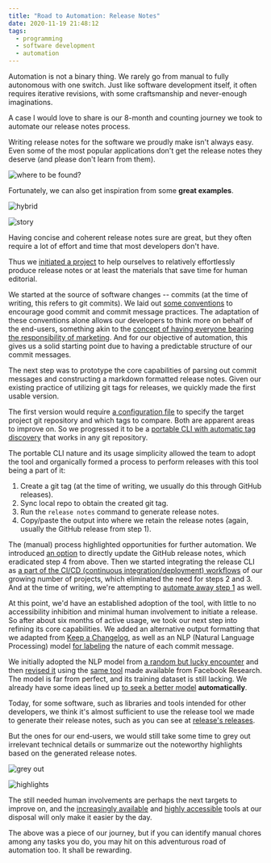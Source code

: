 ```yaml
---
title: "Road to Automation: Release Notes"
date: 2020-11-19 21:48:12
tags:
  - programming
  - software development
  - automation
---
```


Automation is not a binary thing. We rarely go from manual to fully autonomous with one switch. Just like software development itself, it often requires iterative revisions, with some craftsmanship and never-enough imaginations.

A case I would love to share is our 8-month and counting journey we took to automate our release notes process.
<!--more-->
Writing release notes for the software we proudly make isn't always easy. Even some of the most popular applications don't get the release notes they deserve (and please don't learn from them).

![where to be found?](https://i.imgur.com/LFlaQvU.png)

Fortunately, we can also get inspiration from some **great examples**.

![hybrid](https://i.imgur.com/D4JcCmP.png)

![story](https://i.imgur.com/AbJB9iF.png)

Having concise and coherent release notes sure are great, but they often require a lot of effort and time that most developers don't have.

Thus we [initiated a project](https://github.com/EQWorks/release) to help ourselves to relatively effortlessly produce release notes or at least the materials that save time for human editorial.

We started at the source of software changes -- commits (at the time of writing, this refers to git commits). We laid out [some conventions](https://github.com/EQWorks/common/blob/master/git.md#on-commits) to encourage good commit and commit message practices. The adaptation of these conventions alone allows our developers to think more on behalf of the end-users, something akin to the [concept of having everyone bearing the responsibility of marketing](https://basecamp.com/handbook/01-basecamp-is-you). And for our objective of automation, this gives us a solid starting point due to having a predictable structure of our commit messages.

The next step was to prototype the core capabilities of parsing out commit messages and constructing a markdown formatted release notes. Given our existing practice of utilizing git tags for releases, we quickly made the first usable version.

The first version would require [a configuration file](https://github.com/EQWorks/release/blob/de8bff3b83c28ed54cef80ab9a5a31129cceffd5/.env.example) to specify the target project git repository and which tags to compare. Both are apparent areas to improve on. So we progressed it to be a [portable CLI with automatic tag discovery](https://github.com/EQWorks/release/commit/310483172b060051f729c4ceffb3501dcac3f314) that works in any git repository.

The portable CLI nature and its usage simplicity allowed the team to adopt the tool and organically formed a process to perform releases with this tool being a part of it:

1. Create a git tag (at the time of writing, we usually do this through GitHub releases).
2. Sync local repo to obtain the created git tag.
3. Run the `release notes` command to generate release notes.
4. Copy/paste the output into where we retain the release notes (again, usually the GitHub release from step 1).

The (manual) process highlighted opportunities for further automation. We introduced [an option](https://github.com/EQWorks/release/commit/21d627883c2d5ff680c61f54ff429629ec1a581f) to directly update the GitHub release notes, which eradicated step 4 from above. Then we started integrating the release CLI as [a part of the CI/CD (continuous integration/deployment) workflows](https://github.com/EQWorks/notify/blob/master/.github/workflows/npm.yml#L40) of our growing number of projects, which eliminated the need for steps 2 and 3. And at the time of writing, we're attempting to [automate away step 1](https://github.com/EQWorks/release/pull/24) as well.

At this point, we'd have an established adoption of the tool, with little to no accessibility inhibition and minimal human involvement to initiate a release. So after about six months of active usage, we took our next step into refining its core capabilities. We added an alternative output formatting that we adapted from [Keep a Changelog](https://keepachangelog.com/en/1.0.0/), as well as an NLP (Natural Language Processing) model [for labeling](https://github.com/EQWorks/release/pull/14) the nature of each commit message.

We initially adopted the NLP model from [a random but lucky encounter](https://github.com/gesteves91/fasttext-commit-classification) and then [revised it](https://github.com/EQWorks/release/pull/20) using the [same tool](https://fasttext.cc/) made available from Facebook Research. The model is far from perfect, and its training dataset is still lacking. We already have some ideas lined up [to seek a better model](https://github.com/EQWorks/release/issues/25) **automatically**.

Today, for some software, such as libraries and tools intended for other developers, we think it's almost sufficient to use the release tool we made to generate their release notes, such as you can see at [release's releases](https://github.com/EQWorks/release/releases).

But the ones for our end-users, we would still take some time to grey out irrelevant technical details or summarize out the noteworthy highlights based on the generated release notes.

![grey out](https://i.imgur.com/eyFl3SG.png)

![highlights](https://i.imgur.com/fhYFtL4.png)

The still needed human involvements are perhaps the next targets to improve on, and the [increasingly available](https://openai.com/blog/openai-api/) and [highly accessible](https://pytorch.org/) tools at our disposal will only make it easier by the day.

The above was a piece of our journey, but if you can identify manual chores among any tasks you do, you may hit on this adventurous road of automation too. It shall be rewarding.
